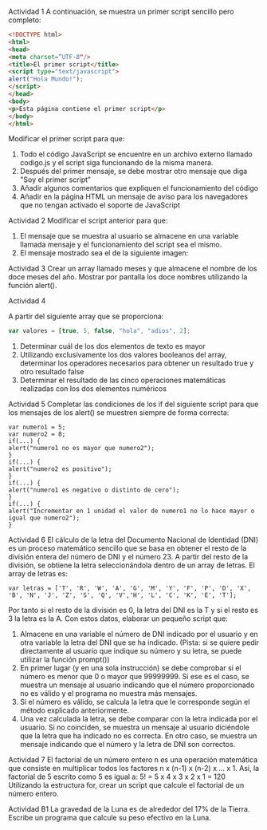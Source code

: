 Actividad 1
A continuación, se muestra un primer script sencillo pero completo:

```HTML
<!DOCTYPE html>
<html>
<head>
<meta charset=”UTF-8"/>
<title>El primer script</title>
<script type="text/javascript">
alert("Hola Mundo!");
</script>
</head>
<body>
<p>Esta página contiene el primer script</p>
</body>
</html>
```

Modificar el primer script para que:

1. Todo el código JavaScript se encuentre en un archivo externo llamado
   codigo.js y el script siga funcionando de la misma manera.
2. Después del primer mensaje, se debe mostrar otro mensaje que diga "Soy el
   primer script"
3. Añadir algunos comentarios que expliquen el funcionamiento del código
4. Añadir en la página HTML un mensaje de aviso para los navegadores que no
   tengan activado el soporte de JavaScript

Actividad 2
Modificar el script anterior para que:

1. El mensaje que se muestra al usuario se almacene en una variable llamada
   mensaje y el funcionamiento del script sea el mismo.
2. El mensaje mostrado sea el de la siguiente imagen:

Actividad 3
Crear un array llamado meses y que almacene el nombre de los doce meses del año.
Mostrar por pantalla los doce nombres utilizando la función alert().

Actividad 4

A partir del siguiente array que se proporciona:

```js
var valores = [true, 5, false, "hola", "adios", 2];
```

1. Determinar cuál de los dos elementos de texto es mayor
2. Utilizando exclusivamente los dos valores booleanos del array, determinar los
   operadores necesarios para obtener un resultado true y otro resultado false
3. Determinar el resultado de las cinco operaciones matemáticas realizadas con los
   dos elementos numéricos

Actividad 5
Completar las condiciones de los if del siguiente script para que los mensajes de los
alert() se muestren siempre de forma correcta:

```JS
var numero1 = 5;
var numero2 = 8;
if(...) {
alert("numero1 no es mayor que numero2");
}
if(...) {
alert("numero2 es positivo");
}
if(...) {
alert("numero1 es negativo o distinto de cero");
}
if(...) {
alert("Incrementar en 1 unidad el valor de numero1 no lo hace mayor o igual que numero2");
}
```

Actividad 6
El cálculo de la letra del Documento Nacional de Identidad (DNI) es un proceso matemático
sencillo que se basa en obtener el resto de la división entera del número de DNI y el número 23. A partir del resto de la división, se obtiene la letra seleccionándola dentro de un array de
letras.
El array de letras es:

```JS
var letras = ['T', 'R', 'W', 'A', 'G', 'M', 'Y', 'F', 'P', 'D', 'X', 'B', 'N', 'J', 'Z', 'S', 'Q', 'V','H', 'L', 'C', 'K', 'E', 'T'];
```

Por tanto si el resto de la división es 0, la letra del DNI es la T y si el resto es 3 la letra es la A.
Con estos datos, elaborar un pequeño script que:

1. Almacene en una variable el número de DNI indicado por el usuario y en otra variable
   la letra del DNI que se ha indicado. (Pista: si se quiere pedir directamente al usuario
   que indique su número y su letra, se puede utilizar la función prompt())
2. En primer lugar (y en una sola instrucción) se debe comprobar si el número es menor
   que 0 o mayor que 99999999. Si ese es el caso, se muestra un mensaje al usuario
   indicando que el número proporcionado no es válido y el programa no muestra más
   mensajes.
3. Si el número es válido, se calcula la letra que le corresponde según el método
   explicado anteriormente.
4. Una vez calculada la letra, se debe comparar con la letra indicada por el usuario. Si no
   coinciden, se muestra un mensaje al usuario diciéndole que la letra que ha indicado no
   es correcta. En otro caso, se muestra un mensaje indicando que el número y la letra de
   DNI son correctos.

Actividad 7
El factorial de un número entero n es una operación matemática que consiste en multiplicar
todos los factores n x (n-1) x (n-2) x ... x 1. Así, la factorial de 5 escrito como 5 es
igual a: 5! = 5 x 4 x 3 x 2 x 1 = 120
Utilizando la estructura for, crear un script que calcule el factorial de un número entero.

Actividad B1
La gravedad de la Luna es de alrededor del 17% de la Tierra. Escribe un programa que calcule
su peso efectivo en la Luna.
